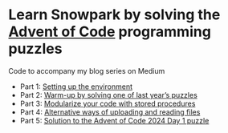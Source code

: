 # Learn Snowpark by solving the [Advent of Code](https://adventofcode.com/) programming puzzles
Code to accompany my blog series on Medium

- Part 1: [Setting up the environment](https://medium.com/@majaf/learn-snowpark-by-solving-the-advent-of-code-programming-puzzles-part-1-a3ced71b375a)
- Part 2: [Warm-up by solving one of last year’s puzzles](https://medium.com/@majaf/learn-snowpark-by-solving-the-advent-of-code-programming-puzzles-part-2-c253d48445bb)
- Part 3: [Modularize your code with stored procedures](https://medium.com/@majaf/learn-snowpark-by-solving-the-advent-of-code-programming-puzzles-part-3-bd60d60cab32)
- Part 4: [Alternative ways of uploading and reading files](https://medium.com/@majaf/learn-snowpark-by-solving-the-advent-of-code-programming-puzzles-part-4-df32a5e850dd)
- Part 5: [Solution to the Advent of Code 2024 Day 1 puzzle](https://medium.com/@majaf/learn-snowpark-by-solving-the-advent-of-code-programming-puzzles-part-5-8e9542a6ddf3)
